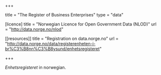 +++

title = "The Register of Business Enterprises"
type = "data"

[licence]
title = "Norwegian Licence for Open Government Data (NLOD)"
url = "http://data.norge.no/nlod"

[[resources]]
title = "Registration on data.norge.no"
url = "http://data.norge.no/data/registerenheten-i-br%C3%B8nn%C3%B8ysund/enhetsregisteret"

+++

*Enhetsregisteret* in norwegian.